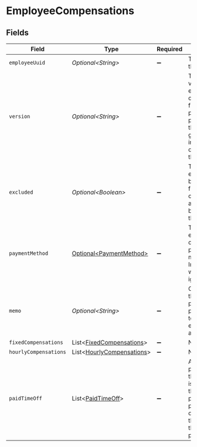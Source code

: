 # EmployeeCompensations


## Fields

| Field                                                                                                                                                                                                       | Type                                                                                                                                                                                                        | Required                                                                                                                                                                                                    | Description                                                                                                                                                                                                 |
| ----------------------------------------------------------------------------------------------------------------------------------------------------------------------------------------------------------- | ----------------------------------------------------------------------------------------------------------------------------------------------------------------------------------------------------------- | ----------------------------------------------------------------------------------------------------------------------------------------------------------------------------------------------------------- | ----------------------------------------------------------------------------------------------------------------------------------------------------------------------------------------------------------- |
| `employeeUuid`                                                                                                                                                                                              | *Optional\<String>*                                                                                                                                                                                         | :heavy_minus_sign:                                                                                                                                                                                          | The UUID of the employee.                                                                                                                                                                                   |
| `version`                                                                                                                                                                                                   | *Optional\<String>*                                                                                                                                                                                         | :heavy_minus_sign:                                                                                                                                                                                          | The current version of this employee compensation from the prepared payroll. See the [versioning guide](https://docs.gusto.com/embedded-payroll/docs/idempotency) for information on how to use this field. |
| `excluded`                                                                                                                                                                                                  | *Optional\<Boolean>*                                                                                                                                                                                        | :heavy_minus_sign:                                                                                                                                                                                          | This employee will be excluded from payroll calculation and will not be paid for the payroll.                                                                                                               |
| `paymentMethod`                                                                                                                                                                                             | [Optional\<PaymentMethod>](../../models/operations/PaymentMethod.md)                                                                                                                                        | :heavy_minus_sign:                                                                                                                                                                                          | The employee's compensation payment method. Invalid values will be ignored.                                                                                                                                 |
| `memo`                                                                                                                                                                                                      | *Optional\<String>*                                                                                                                                                                                         | :heavy_minus_sign:                                                                                                                                                                                          | Custom text that will be printed as a personal note to the employee on a paystub.                                                                                                                           |
| `fixedCompensations`                                                                                                                                                                                        | List\<[FixedCompensations](../../models/operations/FixedCompensations.md)>                                                                                                                                  | :heavy_minus_sign:                                                                                                                                                                                          | N/A                                                                                                                                                                                                         |
| `hourlyCompensations`                                                                                                                                                                                       | List\<[HourlyCompensations](../../models/operations/HourlyCompensations.md)>                                                                                                                                | :heavy_minus_sign:                                                                                                                                                                                          | N/A                                                                                                                                                                                                         |
| `paidTimeOff`                                                                                                                                                                                               | List\<[PaidTimeOff](../../models/operations/PaidTimeOff.md)>                                                                                                                                                | :heavy_minus_sign:                                                                                                                                                                                          | An array of all paid time off the employee is eligible for this pay period. Each paid time off object can be the name or the specific policy_uuid.                                                          |